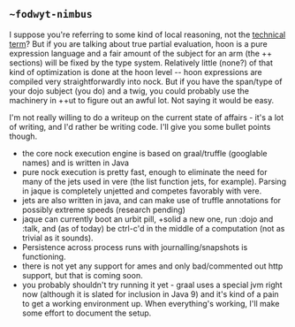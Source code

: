 ## `~fodwyt-nimbus`
I suppose you're referring to some kind of local reasoning, not the [technical term](https://en.wikipedia.org/wiki/Partial_evaluation)? But if you are talking about true partial evaluation, hoon is a pure expression language and a fair amount of the subject for an arm (the ++ sections) will be fixed by the type system. Relatively little (none?) of that kind of optimization is done at the hoon level -- hoon expressions are compiled very straightforwardly into nock. But if you have the span/type of your dojo subject (you do) and a twig, you could probably use the machinery in ++ut to figure out an awful lot. Not saying it would be easy.

I'm not really willing to do a writeup on the current state of affairs - it's a lot of writing, and I'd rather be writing code. I'll give you some bullet points though.

* the core nock execution engine is based on graal/truffle (googlable names) and is written in Java
* pure nock execution is pretty fast, enough to eliminate the need for many of the jets used in vere (the list function jets, for example). Parsing in jaque is completely unjetted and competes favorably with vere.
* jets are also written in java, and can make use of truffle annotations for possibly extreme speeds (research pending)
* jaque can currently boot an urbit pill, +solid a new one, run :dojo and :talk, and (as of today) be ctrl-c'd in the middle of a computation (not as trivial as it sounds). 
* Persistence across process runs with journalling/snapshots is functioning. 
* there is not yet any support for ames and only bad/commented out http support, but that is coming soon.
* you probably shouldn't try running it yet - graal uses a special jvm right now (although it is slated for inclusion in Java 9) and it's kind of a pain to get a working environment up. When everything's working, I'll make some effort to document the setup.